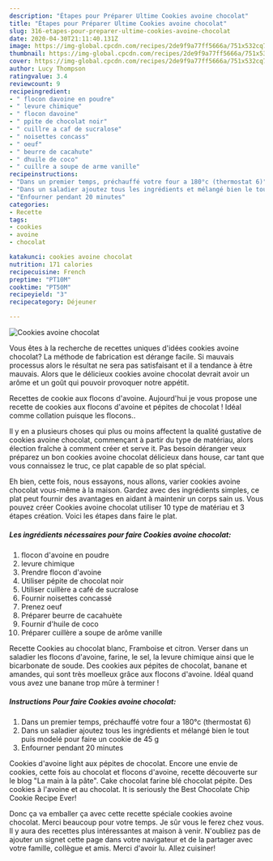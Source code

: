```yaml
---
description: "Étapes pour Préparer Ultime Cookies avoine chocolat"
title: "Étapes pour Préparer Ultime Cookies avoine chocolat"
slug: 316-etapes-pour-preparer-ultime-cookies-avoine-chocolat
date: 2020-04-30T21:11:40.131Z
image: https://img-global.cpcdn.com/recipes/2de9f9a77ff5666a/751x532cq70/cookies-avoine-chocolat-photo-principale-de-la-recette.jpg
thumbnail: https://img-global.cpcdn.com/recipes/2de9f9a77ff5666a/751x532cq70/cookies-avoine-chocolat-photo-principale-de-la-recette.jpg
cover: https://img-global.cpcdn.com/recipes/2de9f9a77ff5666a/751x532cq70/cookies-avoine-chocolat-photo-principale-de-la-recette.jpg
author: Lucy Thompson
ratingvalue: 3.4
reviewcount: 9
recipeingredient:
- " flocon davoine en poudre"
- " levure chimique"
- " flocon davoine"
- " ppite de chocolat noir"
- " cuillre a caf de sucralose"
- " noisettes concass"
- " oeuf"
- " beurre de cacahute"
- " dhuile de coco"
- " cuillre a soupe de arme vanille"
recipeinstructions:
- "Dans un premier temps, préchauffé votre four a 180°c (thermostat 6)"
- "Dans un saladier ajoutez tous les ingrédients et mélangé bien le tout puis modelé pour faire un cookie de 45 g"
- "Enfourner pendant 20 minutes"
categories:
- Recette
tags:
- cookies
- avoine
- chocolat

katakunci: cookies avoine chocolat 
nutrition: 171 calories
recipecuisine: French
preptime: "PT10M"
cooktime: "PT50M"
recipeyield: "3"
recipecategory: Déjeuner

---
```



![Cookies avoine chocolat](https://img-global.cpcdn.com/recipes/2de9f9a77ff5666a/751x532cq70/cookies-avoine-chocolat-photo-principale-de-la-recette.jpg)

Vous êtes à la recherche de recettes uniques d'idées cookies avoine chocolat? La méthode de fabrication est dérange facile. Si mauvais processus alors le résultat ne sera pas satisfaisant et il a tendance à être mauvais. Alors que le délicieux cookies avoine chocolat devrait avoir un arôme et un goût qui pouvoir provoquer notre appétit.

Recettes de cookie aux flocons d&#39;avoine. Aujourd&#39;hui je vous propose une recette de cookies aux flocons d&#39;avoine et pépites de chocolat ! Idéal comme collation puisque les flocons..

Il y en a plusieurs choses qui plus ou moins affectent la qualité gustative de cookies avoine chocolat, commençant à partir du type de matériau, alors élection fraîche à comment créer et serve it. Pas besoin déranger veux préparez un bon cookies avoine chocolat délicieux dans house, car tant que vous connaissez le truc, ce plat capable de so plat spécial.


Eh bien, cette fois, nous essayons, nous allons, varier cookies avoine chocolat vous-même à la maison. Gardez avec des ingrédients simples, ce plat peut fournir des avantages en aidant à maintenir un corps sain us. Vous pouvez créer Cookies avoine chocolat utiliser 10 type de matériau et 3 étapes création. Voici les étapes dans faire le plat.

<!--inarticleads1-->

##### Les ingrédients nécessaires pour faire Cookies avoine chocolat:

1.   flocon d&#39;avoine en poudre
1.   levure chimique
1. Prendre  flocon d&#39;avoine
1. Utiliser  pépite de chocolat noir
1. Utiliser  cuillère a café de sucralose
1. Fournir  noisettes concassé
1. Prenez  oeuf
1. Préparer  beurre de cacahuète
1. Fournir  d&#39;huile de coco
1. Préparer  cuillère a soupe de arôme vanille


Recette Cookies au chocolat blanc, Framboise et citron. Verser dans un saladier les flocons d&#39;avoine, farine, le sel, la levure chimique ainsi que le bicarbonate de soude. Des cookies aux pépites de chocolat, banane et amandes, qui sont très moelleux grâce aux flocons d&#39;avoine. Idéal quand vous avez une banane trop mûre à terminer ! 

<!--inarticleads2-->

##### Instructions Pour faire Cookies avoine chocolat:

1. Dans un premier temps, préchauffé votre four a 180°c (thermostat 6)
1. Dans un saladier ajoutez tous les ingrédients et mélangé bien le tout puis modelé pour faire un cookie de 45 g
1. Enfourner pendant 20 minutes


Cookies d&#39;avoine light aux pépites de chocolat. Encore une envie de cookies, cette fois au chocolat et flocons d&#39;avoine, recette découverte sur le blog &#34;La main à la pâte&#34;. Cake chocolat farine blé chocolat pépite. Des cookies à l&#39;avoine et au chocolat. It is seriously the Best Chocolate Chip Cookie Recipe Ever! 


Donc ça va emballer ça avec cette recette spéciale cookies avoine chocolat. Merci beaucoup pour votre temps. Je sûr vous le ferez chez vous. Il y aura des recettes plus  intéressantes at maison à venir. N'oubliez pas de ajouter un signet cette page dans votre navigateur et de la partager avec votre famille, collègue et amis. Merci d'avoir lu. Allez cuisiner!
